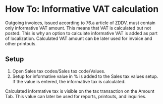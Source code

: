# How To: Informative VAT calculation

Outgoing invoices, issued according to 76.a article of ZDDV, must contain only informative VAT amount. This means that VAT is calculated but not posted. This is why an option to calculate informative VAT is added as part of localization. Calculated VAT amount can be later used for invoice and other printouts. 

## Setup

1. Open Sales tax codes/Sales tax code/Values.
2. Setup for informative value in % is added to the Sales tax values setup. If the value is entered, the informative tax is calculated.
 
Calculated informative tax is visible on the tax transaction on the Amount Tab. This value can later be used for reports, printouts, and inquiries. 

